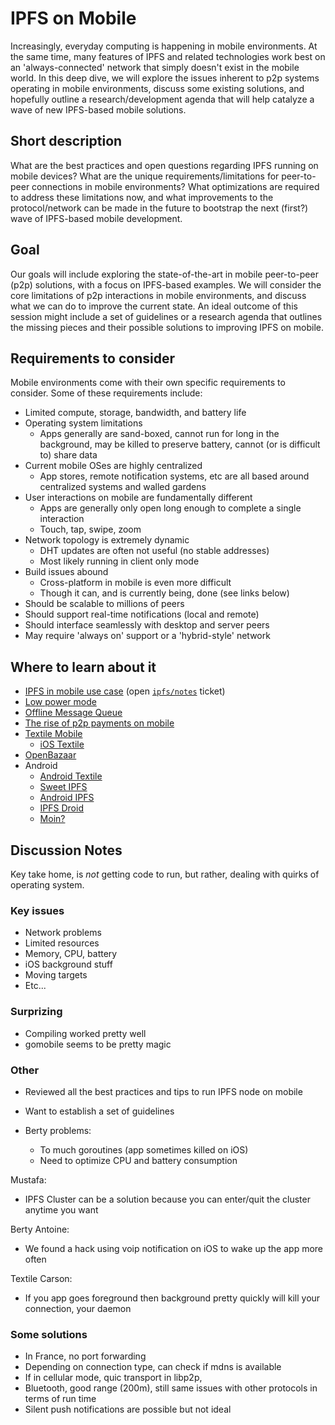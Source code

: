 # IPFS on Mobile

Increasingly, everyday computing is happening in mobile environments. At the same time, many features of IPFS and related technologies work best on an 'always-connected' network that simply doesn't exist in the mobile world. In this deep dive, we will explore the issues inherent to p2p systems operating in mobile environments, discuss some existing solutions, and hopefully outline a research/development agenda that will help catalyze a wave of new IPFS-based mobile solutions.

## Short description

What are the best practices and open questions regarding IPFS running on mobile devices?  What are the unique requirements/limitations for peer-to-peer connections in mobile environments? What optimizations are required to address these limitations now, and what improvements to the protocol/network can be made in the future to bootstrap the next (first?) wave of IPFS-based mobile development.

## Goal

Our goals will include exploring the state-of-the-art in mobile peer-to-peer (p2p) solutions, with a focus on IPFS-based examples. We will consider the core limitations of p2p interactions in mobile environments, and discuss what we can do to improve the current state. An ideal outcome of this session might include a set of guidelines or a research agenda that outlines the missing pieces and their possible solutions to improving IPFS on mobile.

## Requirements to consider

Mobile environments come with their own specific requirements to consider. Some of these requirements include:
- Limited compute, storage, bandwidth, and battery life
- Operating system limitations
  - Apps generally are sand-boxed, cannot run for long in the background, may be killed to preserve battery, cannot (or is difficult to) share data
- Current mobile OSes are highly centralized
  - App stores, remote notification systems, etc are all based around centralized systems and walled gardens
- User interactions on mobile are fundamentally different
  - Apps are generally only open long enough to complete a single interaction
  - Touch, tap, swipe, zoom
- Network topology is extremely dynamic
  - DHT updates are often not useful (no stable addresses)
  - Most likely running in client only mode
- Build issues abound
  - Cross-platform in mobile is even more difficult
  - Though it can, and is currently being, done (see links below)
- Should be scalable to millions of peers
- Should support real-time notifications (local and remote)
- Should interface seamlessly with desktop and server peers
- May require 'always on' support or a 'hybrid-style' network

## Where to learn about it

- [IPFS in mobile use case](https://github.com/ipfs/notes/issues/68) (open [`ipfs/notes`](https://github.com/ipfs/notes) ticket)
- [Low power mode](https://github.com/ipfs/go-ipfs/issues/4137)
- [Offline Message Queue](https://github.com/libp2p/notes/issues/2)
- [The rise of p2p payments on mobile](https://medium.com/n26-us/the-rise-of-peer-to-peer-p2p-payments-on-mobile-what-makes-it-such-a-crucial-feature-921355ba4ad8)
- [Textile Mobile](https://github.com/textileio/go-textile/tree/master/mobile)
  - [iOS Textile](https://github.com/textileio/ios-textile)
- [OpenBazaar](https://github.com/OpenBazaar/openbazaar-go)
- Android
  - [Android Textile](https://github.com/textileio/android-textile)
  - [Sweet IPFS](https://github.com/hazae41/sweet-ipfs)
  - [Android IPFS](https://github.com/Illinois-LCS/android-IPFS)
  - [IPFS Droid](https://github.com/ligi/IPFSDroid)
  - [Moin?](https://gitlab.com/remmer.wilts/threads-ipfs)

## Discussion Notes

Key take home, is _not_ getting code to run, but rather, dealing with quirks of operating system.

### Key issues

- Network problems
- Limited resources
- Memory, CPU, battery
- iOS background stuff
- Moving targets
- Etc...

### Surprizing

- Compiling worked pretty well
- gomobile seems to be pretty magic

### Other

- Reviewed all the best practices and tips to run IPFS node on mobile
- Want to establish a set of guidelines

- Berty problems:
  - To much goroutines (app sometimes killed on iOS)
  - Need to optimize CPU and battery consumption

Mustafa:
- IPFS Cluster can be a solution because you can enter/quit the cluster anytime you want

Berty Antoine:
- We found a hack using voip notification on iOS to wake up the app more often

Textile Carson:
- If you app goes foreground then background pretty quickly will kill your connection, your daemon

### Some solutions

- In France, no port forwarding
- Depending on connection type, can check if mdns is available
- If in cellular mode, quic transport in libp2p, 
- Bluetooth, good range (200m), still same issues with other protocols in terms of run time
- Silent push notifications are possible but not ideal
